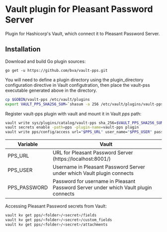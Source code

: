 # Vault plugin for Pleasant Password Server

Plugin for Hashicorp's Vault, which connect it to Pleasant Password Server.

## Installation

Download and build Go plugin sources:

```
go get -u https://github.com/bva/vault-pps.git
```
You will need to define a plugin directory using the plugin_directory configuration directive in Vault configutration,
then place the vault-pss executable generated above in the directory.

```bash
cp $GOBIN/vault-pps /etc/vault/plugins
export VAULT_PPS_SHA256_SUM=`shasum -a 256 /etc/vault/plugins/vault-pps | awk '{ print $1; }'`
```

Register vault-pps plugin with vault and mount it in Vault _pps_ path:

```bash
vault write sys/plugins/catalog/vault-pps sha_256=$VAULT_PPS_SHA256_SUM command=vault-ppps
vault secrets enable -path=pps -plugin-name=vault-pps plugin
vault write pps/config/access url="$PPS_URL" user_name="$PPS_USER" password="$PPS_PASSWORD"
```

| Variable             | Vault                                                                               |
| ---------------------|-------------------------------------------------------------------------------------|
| PPS_URL              | URL for Pleasant Password Server (https://localhost:8001/)                          |
| PPS_USER             | Username in Pleasant Password Server under which Vault plugin connects              |
| PPS_PASSWORD         | Password for username in Pleasant Password Server under which Vault plugin connects |


Accessing Pleasant Password secrets from Vault:

```bash
vault kv get pps/<folder>/<secret>/fields
vault kv get pps/<folder>/<secret>/custom_fields
vault kv get pps/<folder>/<secret>/attachments
```
